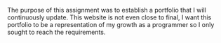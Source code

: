 The purpose of this assignment was to establish a portfolio that I will continuously update.
This website is not even close to final, I want this portfolio to be a representation of my growth as a programmer so I only sought to reach the requirements.
